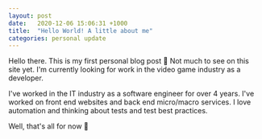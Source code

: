 ```yaml
---
layout: post
date:   2020-12-06 15:06:31 +1000
title:  "Hello World! A little about me"
categories: personal update
---
```

Hello there. This is my first personal blog post :slightly_smiling_face:
Not much to see on this site yet. I'm currently looking for work in the video game industry as a developer.

I've worked in the IT industry as a software engineer for over 4 years. 
I've worked on front end websites and back end micro/macro services. I love automation and thinking about tests and test best practices.

Well, that's all for now :wave: